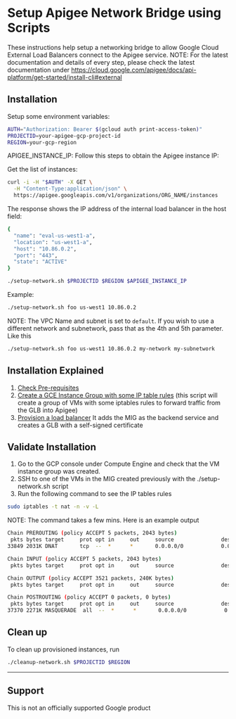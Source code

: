 # Setup Apigee Network Bridge using Scripts

These instructions help setup a networking bridge to allow Google Cloud External Load Balancers connect to the Apigee service.
NOTE: For the latest documentation and details of every step, please check the latest documentation under https://cloud.google.com/apigee/docs/api-platform/get-started/install-cli#external

## Installation

Setup some environment variables:

```bash
AUTH="Authorization: Bearer $(gcloud auth print-access-token)"
PROJECTID=your-apigee-gcp-project-id
REGION=your-gcp-region
```

APIGEE_INSTANCE_IP: Follow this steps to obtain the Apigee instance IP:

Get the list of instances:

```bash
curl -i -H "$AUTH" -X GET \
  -H "Content-Type:application/json" \
  https://apigee.googleapis.com/v1/organizations/ORG_NAME/instances
```

The response shows the IP address of the internal load balancer in the host field:


```bash
{
  "name": "eval-us-west1-a",
  "location": "us-west1-a",
  "host": "10.86.0.2",
  "port": "443",
  "state": "ACTIVE"
}
```


```bash
./setup-network.sh $PROJECTID $REGION $APIGEE_INSTANCE_IP
```

Example:

```bash
./setup-network.sh foo us-west1 10.86.0.2
```

NOTE: The VPC Name and subnet is set to `default`. If you wish to use a different network and subnetwork, pass that as the 4th and 5th parameter. Like this

```bash
./setup-network.sh foo us-west1 10.86.0.2 my-network my-subnetwork
```

## Installation Explained

1. [Check Pre-requisites](./check-prereqs.sh)
2. [Create a GCE Instance Group with some IP table rules](./setup-network.sh) (this script will create a group of VMs with some iptables rules to forward traffic from the GLB into Apigee)
4. [Provision a load balancer](./setup-loadbalancer.sh) It adds the MIG as the backend service and creates a GLB with a self-signed certificate

## Validate Installation

1. Go to the GCP console under Compute Engine and check that the VM instance group was created.
1. SSH to one of the VMs in the MIG created previously with the ./setup-network.sh script
3. Run the following command to see the IP tables rules

```bash
sudo iptables -t nat -n -v -L
```

NOTE: The command takes a few mins. Here is an example output

```bash
Chain PREROUTING (policy ACCEPT 5 packets, 2043 bytes)
 pkts bytes target     prot opt in     out     source               destination         
33849 2031K DNAT       tcp  --  *      *       0.0.0.0/0            0.0.0.0/0            tcp dpt:443 to:10.5.8.2

Chain INPUT (policy ACCEPT 5 packets, 2043 bytes)
 pkts bytes target     prot opt in     out     source               destination         

Chain OUTPUT (policy ACCEPT 3521 packets, 240K bytes)
 pkts bytes target     prot opt in     out     source               destination         

Chain POSTROUTING (policy ACCEPT 0 packets, 0 bytes)
 pkts bytes target     prot opt in     out     source               destination         
37370 2271K MASQUERADE  all  --  *      *       0.0.0.0/0            0.0.0.0/0     
```

## Clean up

To clean up provisioned instances, run

```bash
./cleanup-network.sh $PROJECTID $REGION
```

___

## Support

This is not an officially supported Google product
